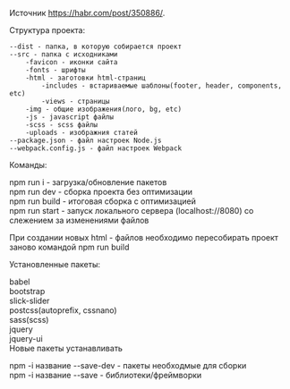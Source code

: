 Источник https://habr.com/post/350886/.

Структура проекта:

	--dist - папка, в которую собирается проект  
	--src - папка с исходниками
		-favicon - иконки сайта  
		-fonts - шрифты  
		-html - заготовки html-страниц 
			-includes - встариваемые шаблоны(footer, header, components, etc)  
			-views - страницы  
		-img - общие изображения(лого, bg, etc)
		-js - javascript файлы  
		-scss - scss файлы  
		-uploads - изображния статей  
	--package.json - файл настроек Node.js  
	--webpack.config.js - файл настроек Webpack  
Команды:

npm run i - загрузка/обновление пакетов  
npm run dev - сборка проекта без оптимизации  
npm run build - итоговая сборка с оптимизацией  
npm run start - запуск локального сервера (localhost://8080) со слежением за изменениями файлов  

При создании новых html - файлов необходимо пересобирать проект заново командой npm run build

Установленные пакеты:

babel  
bootstrap  
slick-slider  
postcss(autoprefix, cssnano)  
sass(scss)  
jquery  
jquery-ui  
Новые пакеты устанавливать  

npm -i название --save-dev - пакеты необходмые для сборки  
npm -i название --save - библиотеки/фреймворки  
